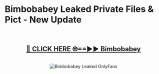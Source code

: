 # Bimbobabey Leaked Private Files & Pict - New Update
<br>
<div align="center">
<h2><a href="https://mediafilles.blogspot.com/?title=Bimbobabey" rel="nofollow">🔴 CLICK HERE 🌐==►► Bimbobabey</a></h2>
<br>
<a href="https://mediafilles.blogspot.com/?title=Bimbobabey" rel="nofollow" data-target="animated-image.originalLink"><img src="https://i.ibb.co.com/WyWwxjT/player-gif2.gif" alt="Bimbobabey Leaked OnlyFans" style="max-width: 100%; display: inline-block;" data-target="animated-image.originalImage"></a>
</div>
<br>